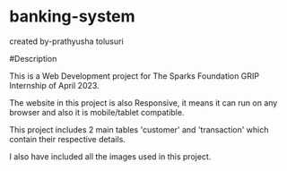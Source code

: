 # banking-system
created by-prathyusha tolusuri

#Description

This is a Web Development project for The Sparks Foundation GRIP Internship of April 2023.

The website in this project is also Responsive, it means it can run on any browser and also it is mobile/tablet compatible.

This project includes 2 main tables 'customer' and 'transaction' which contain their respective details.

I also have included all the images used in this project.
